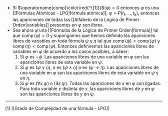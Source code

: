- Si $\operatorname{comp}\color\red{^{[1]}}$$(\varphi) = 0$ entonces $\varphi$ es una [[Fórmulas Atómicas - LPO|fórmula atómica]], $\varphi = P(t_1, \ldots, t_k)$, entonces las apariciones de todas las [[Alfabeto de la Lógica de Primer Orden|variables]] presentes en $\varphi$ son libres. 
- Sea ahora $\varphi$ una [[Fórmulas de la Lógica de Primer Orden|fórmula]] tal que $\operatorname{comp}(\varphi) > 0$ y supongamos que hemos definido las apariciones libres de variables en toda fórmula $\psi$ y $\eta$ tal que $\operatorname{comp}(\psi) < \operatorname{comp}(\varphi)$ y $\operatorname{comp}(\eta) < \operatorname{comp}(\varphi)$. Entonces definiremos las apariciones libres de variables en $\varphi$ de acuerdo a los casos posibles, a saber:
	1. Si $\varphi$ es $\neg \psi$. Las apariciones libres de una variable en $\varphi$ son las apariciones libres de esta variable en $\psi$.
	2. Si $\varphi$ es $(\psi \lor \eta)$, o es $(\psi \land \eta)$ o es $(\psi \rightarrow \eta)$. Las apariciones libres de una variable en $\varphi$ son las apariciones libres de esta variable en $\psi$ y en $\eta$.
	3. Si $\varphi$ es $(\forall x \ \psi)$ o $(\exists x \ \psi)$. Todas las apariciones de $x$ en $\varphi$ son ligadas. Para toda variable $y$ distinta de $x$, las apariciones libres de $y$ en $\varphi$ son las apariciones libres de $y$ en $\psi$.
***
[1]  [[Grado de Complejidad de una fórmula - LPO]] 